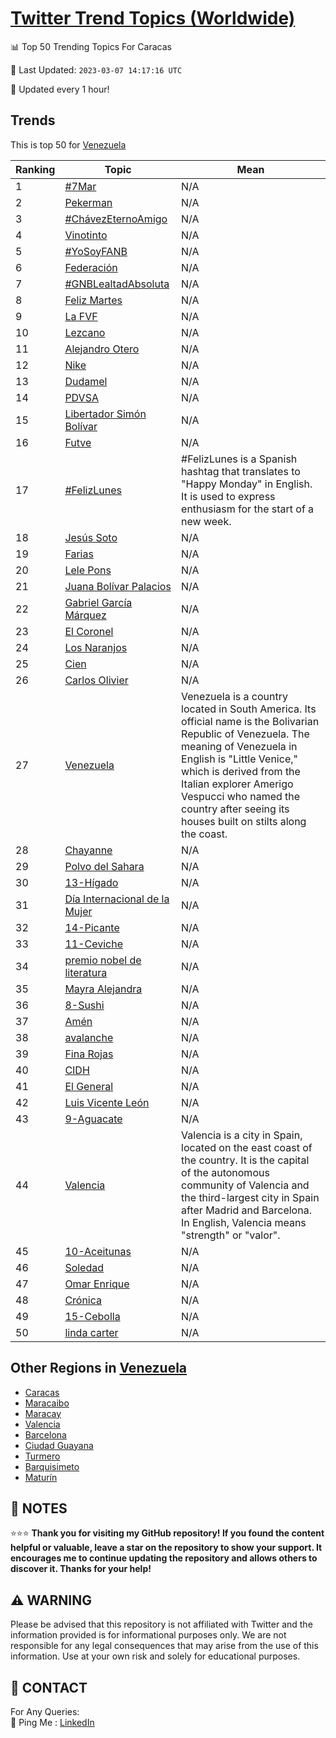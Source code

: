 [Twitter Trend Topics (Worldwide)](https://github.com/ErcinDedeoglu/Twitter-Trend-Topics)
==========


📊 Top 50 Trending Topics For Caracas

📆 Last Updated: `2023-03-07 14:17:16 UTC`

🔧 Updated every 1 hour!


## Trends

This is top 50 for [Venezuela](</Venezuela>)

| Ranking | Topic | Mean |
| ------- | ------------ | ------------ |
| 1 | [#7Mar](http://twitter.com/search?q=%237Mar) | N/A |
| 2 | [Pekerman](http://twitter.com/search?q=Pekerman) | N/A |
| 3 | [#ChávezEternoAmigo](http://twitter.com/search?q=%23Ch%c3%a1vezEternoAmigo) | N/A |
| 4 | [Vinotinto](http://twitter.com/search?q=Vinotinto) | N/A |
| 5 | [#YoSoyFANB](http://twitter.com/search?q=%23YoSoyFANB) | N/A |
| 6 | [Federación](http://twitter.com/search?q=Federaci%c3%b3n) | N/A |
| 7 | [#GNBLealtadAbsoluta](http://twitter.com/search?q=%23GNBLealtadAbsoluta) | N/A |
| 8 | [Feliz Martes](http://twitter.com/search?q=Feliz+Martes) | N/A |
| 9 | [La FVF](http://twitter.com/search?q=La+FVF) | N/A |
| 10 | [Lezcano](http://twitter.com/search?q=Lezcano) | N/A |
| 11 | [Alejandro Otero](http://twitter.com/search?q=Alejandro+Otero) | N/A |
| 12 | [Nike](http://twitter.com/search?q=Nike) | N/A |
| 13 | [Dudamel](http://twitter.com/search?q=Dudamel) | N/A |
| 14 | [PDVSA](http://twitter.com/search?q=PDVSA) | N/A |
| 15 | [Libertador Simón Bolívar](http://twitter.com/search?q=Libertador+Sim%c3%b3n+Bol%c3%advar) | N/A |
| 16 | [Futve](http://twitter.com/search?q=Futve) | N/A |
| 17 | [#FelizLunes](http://twitter.com/search?q=%23FelizLunes) | #FelizLunes is a Spanish hashtag that translates to "Happy Monday" in English. It is used to express enthusiasm for the start of a new week. |
| 18 | [Jesús Soto](http://twitter.com/search?q=Jes%c3%bas+Soto) | N/A |
| 19 | [Farias](http://twitter.com/search?q=Farias) | N/A |
| 20 | [Lele Pons](http://twitter.com/search?q=Lele+Pons) | N/A |
| 21 | [Juana Bolívar Palacios](http://twitter.com/search?q=Juana+Bol%c3%advar+Palacios) | N/A |
| 22 | [Gabriel García Márquez](http://twitter.com/search?q=Gabriel+Garc%c3%ada+M%c3%a1rquez) | N/A |
| 23 | [El Coronel](http://twitter.com/search?q=El+Coronel) | N/A |
| 24 | [Los Naranjos](http://twitter.com/search?q=Los+Naranjos) | N/A |
| 25 | [Cien](http://twitter.com/search?q=Cien) | N/A |
| 26 | [Carlos Olivier](http://twitter.com/search?q=Carlos+Olivier) | N/A |
| 27 | [Venezuela](http://twitter.com/search?q=Venezuela) | Venezuela is a country located in South America. Its official name is the Bolivarian Republic of Venezuela. The meaning of Venezuela in English is "Little Venice," which is derived from the Italian explorer Amerigo Vespucci who named the country after seeing its houses built on stilts along the coast. |
| 28 | [Chayanne](http://twitter.com/search?q=Chayanne) | N/A |
| 29 | [Polvo del Sahara](http://twitter.com/search?q=Polvo+del+Sahara) | N/A |
| 30 | [13-Hígado](http://twitter.com/search?q=13-H%c3%adgado) | N/A |
| 31 | [Día Internacional de la Mujer](http://twitter.com/search?q=D%c3%ada+Internacional+de+la+Mujer) | N/A |
| 32 | [14-Picante](http://twitter.com/search?q=14-Picante) | N/A |
| 33 | [11-Ceviche](http://twitter.com/search?q=11-Ceviche) | N/A |
| 34 | [premio nobel de literatura](http://twitter.com/search?q=premio+nobel+de+literatura) | N/A |
| 35 | [Mayra Alejandra](http://twitter.com/search?q=Mayra+Alejandra) | N/A |
| 36 | [8-Sushi](http://twitter.com/search?q=8-Sushi) | N/A |
| 37 | [Amén](http://twitter.com/search?q=Am%c3%a9n) | N/A |
| 38 | [avalanche](http://twitter.com/search?q=avalanche) | N/A |
| 39 | [Fina Rojas](http://twitter.com/search?q=Fina+Rojas) | N/A |
| 40 | [CIDH](http://twitter.com/search?q=CIDH) | N/A |
| 41 | [El General](http://twitter.com/search?q=El+General) | N/A |
| 42 | [Luis Vicente León](http://twitter.com/search?q=Luis+Vicente+Le%c3%b3n) | N/A |
| 43 | [9-Aguacate](http://twitter.com/search?q=9-Aguacate) | N/A |
| 44 | [Valencia](http://twitter.com/search?q=Valencia) | Valencia is a city in Spain, located on the east coast of the country. It is the capital of the autonomous community of Valencia and the third-largest city in Spain after Madrid and Barcelona. In English, Valencia means "strength" or "valor". |
| 45 | [10-Aceitunas](http://twitter.com/search?q=10-Aceitunas) | N/A |
| 46 | [Soledad](http://twitter.com/search?q=Soledad) | N/A |
| 47 | [Omar Enrique](http://twitter.com/search?q=Omar+Enrique) | N/A |
| 48 | [Crónica](http://twitter.com/search?q=Cr%c3%b3nica) | N/A |
| 49 | [15-Cebolla](http://twitter.com/search?q=15-Cebolla) | N/A |
| 50 | [linda carter](http://twitter.com/search?q=linda+carter) | N/A |



## Other Regions in [Venezuela](</Venezuela>)

* [Caracas](</Venezuela/Caracas.md>)
* [Maracaibo](</Venezuela/Maracaibo.md>)
* [Maracay](</Venezuela/Maracay.md>)
* [Valencia](</Venezuela/Valencia.md>)
* [Barcelona](</Venezuela/Barcelona.md>)
* [Ciudad Guayana](</Venezuela/Ciudad Guayana.md>)
* [Turmero](</Venezuela/Turmero.md>)
* [Barquisimeto](</Venezuela/Barquisimeto.md>)
* [Maturín](</Venezuela/Maturín.md>)



## 📝 NOTES

⭐⭐⭐ **Thank you for visiting my GitHub repository! If you found the content helpful or valuable, leave a star on the repository to show your support. It encourages me to continue updating the repository and allows others to discover it. Thanks for your help!**


## ⚠️ WARNING

Please be advised that this repository is not affiliated with Twitter and the information provided is for informational purposes only. We are not responsible for any legal consequences that may arise from the use of this information. Use at your own risk and solely for educational purposes.


## 📨 CONTACT

 For Any Queries:  
            🏓 Ping Me : [LinkedIn](https://www.linkedin.com/in/ercindedeoglu/)
